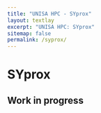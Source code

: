 ```yaml
---
title: "UNISA HPC - SYprox"
layout: textlay
excerpt: "UNISA HPC: SYprox"
sitemap: false
permalink: /syprox/
---
```


# SYprox
## Work in progress
